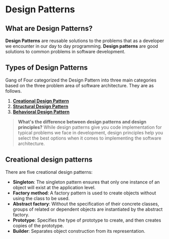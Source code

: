 # Design Patterns
## What are Design Patterns?
**Design Patterns** are reusable solutions to the problems that as a developer we encounter in our day to day programming.
**Design patterns** are good solutions to common problems in software development.

## Types of Design Patterns
Gang of Four categorized the Design Pattern into three main categories based on the three problem area of software architecture. They are as follows.
1.  [**Creational Design Pattern**](https://dotnettutorials.net/lesson/creational-design-pattern/)
2.  [**Structural Design Pattern**](https://dotnettutorials.net/lesson/structural-design-pattern/)
3.  [**Behavioral Design Pattern**](https://dotnettutorials.net/lesson/behavioral-design-pattern/)

> **What's the difference between design patterns and design principles?**
> While design patterns give you code implementation for typical problems we face in development, design principles help you select the best options when it comes to implementing the software architecture.

## Creational design patterns
There are five creational design patterns:
- **Singleton**: The singleton pattern ensures that only one instance of an object will exist at the application level.
- **Factory method**: A factory pattern is used to create objects without using the  class to be used.
- **Abstract factory**: Without the specification of their concrete classes, groups of related or dependent objects are instantiated by the abstract factory.
- **Prototype**: Specifies the type of prototype to create, and then creates copies of the prototype.
- **Builder**: Separates object construction from its representation.
